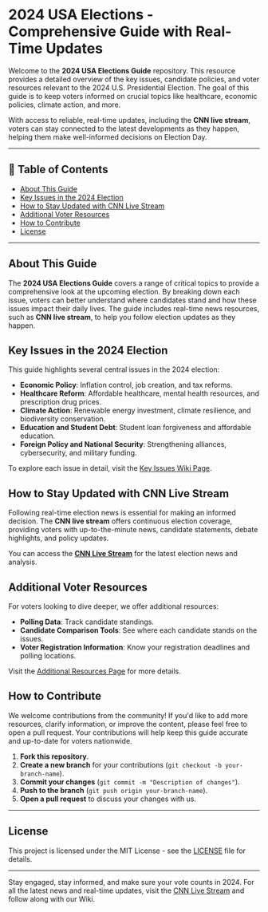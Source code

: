 # 2024 USA Elections - Comprehensive Guide with Real-Time Updates

Welcome to the **2024 USA Elections Guide** repository. This resource provides a detailed overview of the key issues, candidate policies, and voter resources relevant to the 2024 U.S. Presidential Election. The goal of this guide is to keep voters informed on crucial topics like healthcare, economic policies, climate action, and more.

With access to reliable, real-time updates, including the **CNN live stream**, voters can stay connected to the latest developments as they happen, helping them make well-informed decisions on Election Day.

---

## 📖 Table of Contents

- [About This Guide](#about-this-guide)
- [Key Issues in the 2024 Election](#key-issues-in-the-2024-election)
- [How to Stay Updated with CNN Live Stream](#how-to-stay-updated-with-cnn-live-stream)
- [Additional Voter Resources](#additional-voter-resources)
- [How to Contribute](#how-to-contribute)
- [License](#license)

---

## About This Guide

The **2024 USA Elections Guide** covers a range of critical topics to provide a comprehensive look at the upcoming election. By breaking down each issue, voters can better understand where candidates stand and how these issues impact their daily lives. The guide includes real-time news resources, such as **CNN live stream**, to help you follow election updates as they happen.


## Key Issues in the 2024 Election

This guide highlights several central issues in the 2024 election:
- **Economic Policy**: Inflation control, job creation, and tax reforms.
- **Healthcare Reform**: Affordable healthcare, mental health resources, and prescription drug prices.
- **Climate Action**: Renewable energy investment, climate resilience, and biodiversity conservation.
- **Education and Student Debt**: Student loan forgiveness and affordable education.
- **Foreign Policy and National Security**: Strengthening alliances, cybersecurity, and military funding.

To explore each issue in detail, visit the [Key Issues Wiki Page](https://github.com/ghazanfar78/your-repo/wiki/Key-Issues-in-the-2024-Election).

## How to Stay Updated with CNN Live Stream

Following real-time election news is essential for making an informed decision. The **CNN live stream** offers continuous election coverage, providing voters with up-to-the-minute news, candidate statements, debate highlights, and policy updates.

You can access the **[CNN Live Stream](https://www.watchnews.pro/channels/cnn-news-usa)** for the latest election news and analysis.

## Additional Voter Resources

For voters looking to dive deeper, we offer additional resources:
- **Polling Data**: Track candidate standings.
- **Candidate Comparison Tools**: See where each candidate stands on the issues.
- **Voter Registration Information**: Know your registration deadlines and polling locations.

Visit the [Additional Resources Page](https://github.com/ghazanfar78/your-repo/wiki/Additional-Voter-Resources) for more details.

## How to Contribute

We welcome contributions from the community! If you'd like to add more resources, clarify information, or improve the content, please feel free to open a pull request. Your contributions will help keep this guide accurate and up-to-date for voters nationwide.

1. **Fork this repository**.
2. **Create a new branch** for your contributions (`git checkout -b your-branch-name`).
3. **Commit your changes** (`git commit -m "Description of changes"`).
4. **Push to the branch** (`git push origin your-branch-name`).
5. **Open a pull request** to discuss your changes with us.

---

## License

This project is licensed under the MIT License - see the [LICENSE](LICENSE) file for details.

---

Stay engaged, stay informed, and make sure your vote counts in 2024. For all the latest news and real-time updates, visit the [CNN Live Stream](https://www.watchnews.pro/channels/cnn-news-usa) and follow along with our Wiki.
